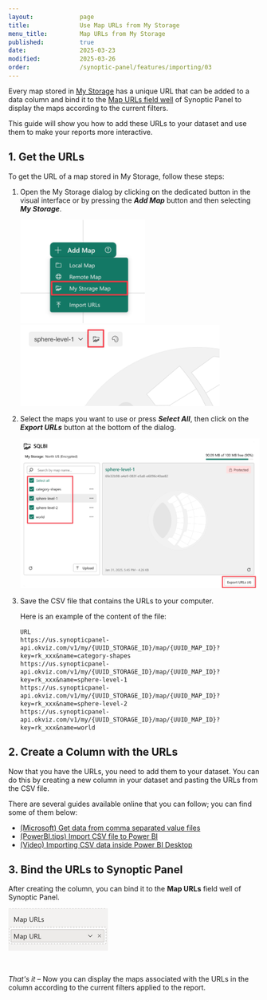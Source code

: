 ```yaml
---
layout:             page
title:              Use Map URLs from My Storage
menu_title:         Map URLs from My Storage
published:          true
date:               2025-03-23
modified:           2025-03-26
order:              /synoptic-panel/features/importing/03
---
```


Every map stored in [My Storage](../my-storage.md) has a unique URL that can be added to a data column and bind it to the [Map URLs field well](../filtering-maps.md#map-urls-column) of Synoptic Panel to display the maps according to the current filters.

This guide will show you how to add these URLs to your dataset and use them to make your reports more interactive.

## 1. Get the URLs

To get the URL of a map stored in My Storage, follow these steps:

1. Open the My Storage dialog by clicking on the dedicated button in the visual interface or by pressing the ***Add Map*** button and then selecting ***My Storage***.

    <img src="images/import-my-storage.png" width="250"> <img src="../images/my-storage-button.png" width="400">

2. Select the maps you want to use or press ***Select All***, then click on the ***Export URLs*** button at the bottom of the dialog.

    <img src="../images/my-storage-export-urls.png" width="600">

3. Save the CSV file that contains the URLs to your computer.

    Here is an example of the content of the file:

    ```csv
    URL
    https://us.synopticpanel-api.okviz.com/v1/my/{UUID_STORAGE_ID}/map/{UUID_MAP_ID}?key=rk_xxx&name=category-shapes
    https://us.synopticpanel-api.okviz.com/v1/my/{UUID_STORAGE_ID}/map/{UUID_MAP_ID}?key=rk_xxx&name=sphere-level-1
    https://us.synopticpanel-api.okviz.com/v1/my/{UUID_STORAGE_ID}/map/{UUID_MAP_ID}?key=rk_xxx&name=sphere-level-2
    https://us.synopticpanel-api.okviz.com/v1/my/{UUID_STORAGE_ID}/map/{UUID_MAP_ID}?key=rk_xxx&name=world
    ```

## 2. Create a Column with the URLs

Now that you have the URLs, you need to add them to your dataset. You can do this by creating a new column in your dataset and pasting the URLs from the CSV file.

There are several guides available online that you can follow; you can find some of them below:

- [(Microsoft) Get data from comma separated value files](https://learn.microsoft.com/en-us/power-bi/connect-data/service-comma-separated-value-files)
- [(PowerBI.tips) Import CSV file to Power BI](https://powerbi.tips/2016/04/01/import-csv-file-to-power-bi/)
- [(Video) Importing CSV data inside Power BI Desktop](https://www.youtube.com/watch?v=B6joIrnWY7Q)

## 3. Bind the URLs to Synoptic Panel

After creating the column, you can bind it to the **Map URLs** field well of Synoptic Panel.

<img src="images/map-urls.png" width="200">

&nbsp;

*That's it* – Now you can display the maps associated with the URLs in the column according to the current filters applied to the report.
